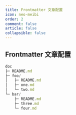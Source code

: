 ```yaml
---
title: Frontmatter 文章配置
icon: neo-meibi
order: 2
comment: false
article: false
collapsible: false
---
```

## Frontmatter 文章配置

```js
doc
├─ README.md
├─ foo/
│   ├─ README.md
│   ├─ one.md
│   └─ two.md
└─ bar/
    ├─ README.md
    ├─ three.md
    └─ four.md
```
